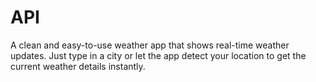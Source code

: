 # API

A clean and easy-to-use weather app that shows real-time weather updates. Just type in a city or let the app detect your location to get the current weather details instantly.
